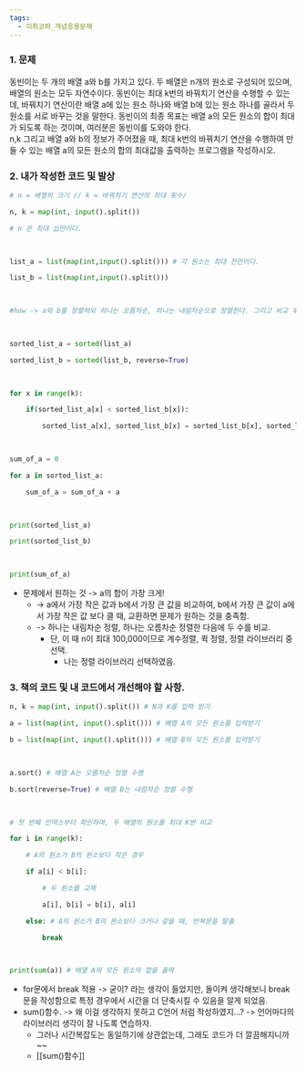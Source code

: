 ```yaml
---
tags:
  - 이취코파_개념응용문제
---
```

<h3>1. 문제 </h3>
동빈이는 두 개의 배열 a와 b를 가지고 있다. 두 배열은 n개의 원소로 구성되어 있으며, 배열의 원소는 모두 자연수이다. 동빈이는 최대 k번의 바꿔치기 연산을 수행할 수 있는데, 바꿔치기 연산이란 배열 a에 있는 원소 하나와 배열 b에 있는 원소 하나를 골라서 두 원소를 서로 바꾸는 것을 말한다. 동빈이의 최종 목표는 배열 a의 모든 원소의 합이 최대가 되도록 하는 것이며, 여러분은 동빈이를 도와야 한다.<br>
n,k 그리고 배열 a와 b의 정보가 주어졌을 때, 최대 k번의 바꿔치기 연산을 수행하여 만들 수 있는 배열 a의 모든 원소의 합의 최대값을 출력하는 프로그램을 작성하시오.

<h3>2. 내가 작성한 코드 및 발상</h3>

```Python
# n = 배열의 크기 // k = 바꿔치기 연산의 최대 횟수/

n, k = map(int, input().split())

# n 은 최대 십만이다.

  

list_a = list(map(int,input().split())) # 각 원소는 최대 천만이다.

list_b = list(map(int,input().split()))

  

#how -> a와 b를 정렬하되 하나는 오름차순, 하나는 내림차순으로 정렬한다. 그리고 비교 후 바꾼다.

  

sorted_list_a = sorted(list_a)

sorted_list_b = sorted(list_b, reverse=True)

  

for x in range(k):

    if(sorted_list_a[x] < sorted_list_b[x]):

        sorted_list_a[x], sorted_list_b[x] = sorted_list_b[x], sorted_list_a[x]

  

sum_of_a = 0

for a in sorted_list_a:

    sum_of_a = sum_of_a + a

  

print(sorted_list_a)

print(sorted_list_b)

  

print(sum_of_a)
```
- 문제에서 원하는 것 -> a의 합이 가장 크게!
	- -> a에서 가장 작은 값과 b에서 가장 큰 값을 비교하여, b에서 가장 큰 값이 a에서 가장 작은 값 보다 클 때, 교환하면 문제가 원하는 것을 충족함.
	- -> 하나는 내림차순 정렬, 하나는 오름차순 정렬한 다음에 두 수를 비교.
		- 단, 이 때 n이 최대 100,000이므로 계수정렬, 퀵 정렬, 정렬 라이브러리 중 선택.
			- 나는 정렬 라이브러리 선택하였음.

<h3>3. 책의 코드 및 내 코드에서 개선해야 할 사항.</h3>

```Python
n, k = map(int, input().split()) # N과 K를 입력 받기

a = list(map(int, input().split())) # 배열 A의 모든 원소를 입력받기

b = list(map(int, input().split())) # 배열 B의 모든 원소를 입력받기

  

a.sort() # 배열 A는 오름차순 정렬 수행

b.sort(reverse=True) # 배열 B는 내림차순 정렬 수행

  

# 첫 번째 인덱스부터 확인하며, 두 배열의 원소를 최대 K번 비교

for i in range(k):

    # A의 원소가 B의 원소보다 작은 경우

    if a[i] < b[i]:

        # 두 원소를 교체

        a[i], b[i] = b[i], a[i]

    else: # A의 원소가 B의 원소보다 크거나 같을 때, 반복문을 탈출

        break

  

print(sum(a)) # 배열 A의 모든 원소의 합을 출력
```

- for문에서 break 적용 -> 굳이? 라는 생각이 들었지만, 돌이켜 생각해보니 break문을 작성함으로 특정 경우에서 시간을 더 단축시킬 수 있음을 알게 되었음.
- sum()함수. -> 왜 이걸 생각하지 못하고 C언어 처럼 작성하였지...? -> 언어마다의 라이브러리 생각이 잘 나도록 연습하자.
	- 그러나 시간복잡도는 동일하기에 상관없는데, 그래도 코드가 더 깔끔해지니까~~
	- [[sum()함수]]
